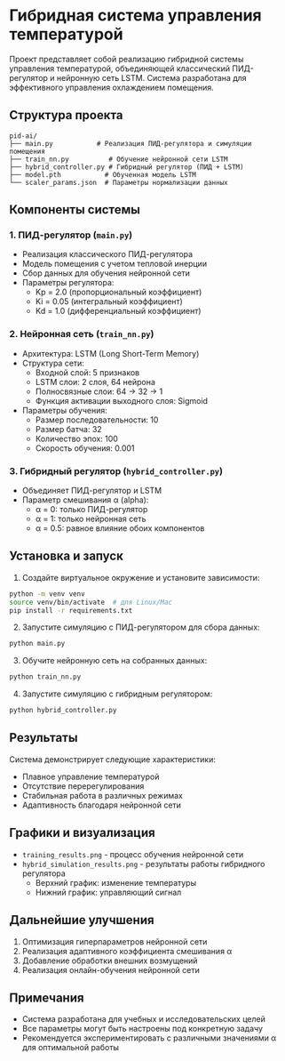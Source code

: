 # Гибридная система управления температурой

Проект представляет собой реализацию гибридной системы управления температурой, объединяющей классический ПИД-регулятор и нейронную сеть LSTM. Система разработана для эффективного управления охлаждением помещения.

## Структура проекта

```
pid-ai/
├── main.py           # Реализация ПИД-регулятора и симуляции помещения
├── train_nn.py          # Обучение нейронной сети LSTM
├── hybrid_controller.py # Гибридный регулятор (ПИД + LSTM)
├── model.pth           # Обученная модель LSTM
└── scaler_params.json  # Параметры нормализации данных
```

## Компоненты системы

### 1. ПИД-регулятор (`main.py`)
- Реализация классического ПИД-регулятора
- Модель помещения с учетом тепловой инерции
- Сбор данных для обучения нейронной сети
- Параметры регулятора:
  - Kp = 2.0 (пропорциональный коэффициент)
  - Ki = 0.05 (интегральный коэффициент)
  - Kd = 1.0 (дифференциальный коэффициент)

### 2. Нейронная сеть (`train_nn.py`)
- Архитектура: LSTM (Long Short-Term Memory)
- Структура сети:
  - Входной слой: 5 признаков
  - LSTM слои: 2 слоя, 64 нейрона
  - Полносвязные слои: 64 → 32 → 1
  - Функция активации выходного слоя: Sigmoid
- Параметры обучения:
  - Размер последовательности: 10
  - Размер батча: 32
  - Количество эпох: 100
  - Скорость обучения: 0.001

### 3. Гибридный регулятор (`hybrid_controller.py`)
- Объединяет ПИД-регулятор и LSTM
- Параметр смешивания α (alpha):
  - α = 0: только ПИД-регулятор
  - α = 1: только нейронная сеть
  - α = 0.5: равное влияние обоих компонентов

## Установка и запуск

1. Создайте виртуальное окружение и установите зависимости:
```bash
python -m venv venv
source venv/bin/activate  # для Linux/Mac
pip install -r requirements.txt
```

2. Запустите симуляцию с ПИД-регулятором для сбора данных:
```bash
python main.py
```

3. Обучите нейронную сеть на собранных данных:
```bash
python train_nn.py
```

4. Запустите симуляцию с гибридным регулятором:
```bash
python hybrid_controller.py
```

## Результаты

Система демонстрирует следующие характеристики:
- Плавное управление температурой
- Отсутствие перерегулирования
- Стабильная работа в различных режимах
- Адаптивность благодаря нейронной сети

## Графики и визуализация

- `training_results.png` - процесс обучения нейронной сети
- `hybrid_simulation_results.png` - результаты работы гибридного регулятора
  - Верхний график: изменение температуры
  - Нижний график: управляющий сигнал

## Дальнейшие улучшения

1. Оптимизация гиперпараметров нейронной сети
2. Реализация адаптивного коэффициента смешивания α
3. Добавление обработки внешних возмущений
4. Реализация онлайн-обучения нейронной сети

## Примечания

- Система разработана для учебных и исследовательских целей
- Все параметры могут быть настроены под конкретную задачу
- Рекомендуется экспериментировать с различными значениями α для оптимальной работы